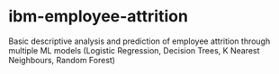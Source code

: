# ibm-employee-attrition
Basic descriptive analysis and prediction of employee attrition through multiple ML models (Logistic Regression, Decision Trees, K Nearest Neighbours, Random Forest)
